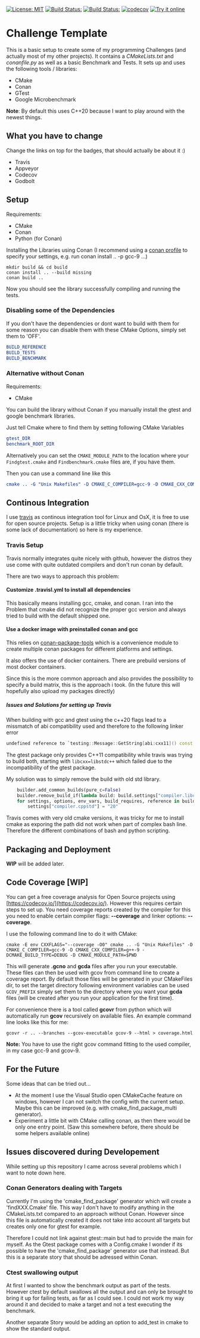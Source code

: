 [![License: MIT](https://img.shields.io/badge/License-MIT-blue.svg)](https://opensource.org/licenses/MIT)
<a href="https://travis-ci.com/DonRomanos/Challenge_Template">![Build Status:](https://travis-ci.com/DonRomanos/Challenge_Template.svg?label=linux/osx)</a>
<a href="https://ci.appveyor.com/project/DonRomanos/challenge-template" target="_blank">![Build Status:](https://ci.appveyor.com/api/projects/status/github/donromanos/challenge_template?svg=true&label=windows)</a>
[![codecov](https://codecov.io/gh/donromanos/Challenge_Template/branch/master/graph/badge.svg)](https://codecov.io/gh/donromanos/Challenge_Template/)
<a href="https://godbolt.org/z/ux8sUi">![Try it online](https://img.shields.io/badge/try%20it-online-blue.svg)</a>

# Challenge Template

This is a basic setup to create some of my programming Challenges (and actually most of my other projects). It contains a *CMakeLists.txt* and *conanfile.py* as well as a basic Benchmark and Tests. It sets up and uses the following tools / libraries:

* CMake
* Conan
* GTest
* Google Microbenchmark

**Note**: By default this uses C++20 because I want to play around with the newest things.

## What you have to change

Change the links on top for the badges, that should actually be about it :)

* Travis
* Appveyor
* Codecov
* Godbolt

## Setup

Requirements:

* CMake
* Conan
* Python (for Conan)

Installing the Libraries using Conan (I recommend using a [conan profile](https://docs.conan.io/en/latest/reference/profiles.html) to specify your settings, e.g. run conan install .. -p gcc-9 ...)

```shell
mkdir build && cd build
conan install .. --build missing
conan build ..
```

Now you should see the library successfully compiling and running the tests.

### Disabling some of the Dependencies

If you don't have the dependencies or dont want to build with them for some reason you can disable them with these CMake Options, simply set them to 'OFF'.

```cmake
BUILD_REFERENCE
BUILD_TESTS
BUILD_BENCHMARK
```

### Alternative without Conan

Requirements:

* CMake

You can build the library without Conan if you manually install the gtest and google benchmark libraries.

Just tell Cmake where to find them by setting following CMake Variables

```cmake
gtest_DIR
benchmark_ROOT_DIR
```

Alternatively you can set the `CMAKE_MODULE_PATH` to the location where your `Findgtest.cmake` and `Findbenchmark.cmake` files are, if you have them.

Then you can use a command line like this

```cmake
cmake .. -G "Unix Makefiles" -D CMAKE_C_COMPILER=gcc-9 -D CMAKE_CXX_COMPILER=g++-9 -DCMAKE_BUILD_TYPE=DEBUG -D CMAKE_MODULE_PATH=$PWD
```

## Continous Integration

I use [travis](https://travis-ci.com/) as continous integration tool for Linux and OsX, it is free to use for open source projects. Setup is a little tricky when using conan (there is some lack of documentation) so here is my experience.

### Travis Setup

Travis normally integrates quite nicely with github, however the distros they use come with quite outdated compilers and don't run conan by default.

There are two ways to approach this problem:

#### Customize .travisl.yml to install all dependencies

This basically means installing gcc, cmake, and conan. I ran into the Problem that cmake did not recognize the proper gcc version and always tried to build with the default shipped one.

#### Use a docker image with preinstalled conan and gcc

This relies on [conan-package-tools](https://github.com/conan-io/conan-package-tools) which is a convenience module to create multiple conan packages for different platforms and settings.

It also offers the use of docker containers. There are prebuild versions of most docker containers.

Since this is the more common approach and also provides the possibility to specify a build matrix, this is the approach i took. (In the future this will hopefully also upload my packages directly)

##### Issues and Solutions for setting up Travis

When building with gcc and gtest using the c++20 flags lead to a missmatch of abi compatibility used and therefore to the following linker error

```cpp
undefined reference to `testing::Message::GetString[abi:cxx11]() const
```

The gtest package only provides C++11 compatibility while travis was trying to build both, starting with `libcxx=libstdc++` which failed due to the incompatibility of the gtest package.

My solution was to simply remove the build with old std library.

```python
    builder.add_common_builds(pure_c=False)
    builder.remove_build_if(lambda build: build.settings["compiler.libcxx"] == "libstdc++")
    for settings, options, env_vars, build_requires, reference in builder.items:
        settings["compiler.cppstd"] = "20"
```

Travis comes with very old cmake versions, it was tricky for me to install cmake as exporing the path did not work when part of complex bash line. Therefore the different combinations of bash and python scripting.

## Packaging and Deployment

**WIP** will be added later.

## Code Coverage [WIP]

You can get a free coverage analysis for Open Source projects using [https://codecov.io/](https://codecov.io/). However this requires certain steps to set up. You need coverage reports created by the compiler for this you need to enable certain compiler flags: **--coverage** and linker options: **--coverage**.

I use the following command line to do it with CMake:

```shell
cmake -E env CXXFLAGS="--coverage -O0" cmake .. -G "Unix Makefiles" -D CMAKE_C_COMPILER=gcc-9 -D CMAKE_CXX_COMPILER=g++-9 -DCMAKE_BUILD_TYPE=DEBUG -D CMAKE_MODULE_PATH=$PWD
```

This will generate **.gcno** and **gcda** files after you run your executable. These files can then be used with gcov from command line to create a coverage report. By default those files will be generated in your CMakeFiles dir, to set the target directory following environment variables can be used `GCOV_PREFIX` simply set them to the directory where you want your **gcda** files (will be created after you run your application for the first time).

For convenience there is a tool called **gcovr** from python which will automatically run **gcov** recursively on available files. An example command line looks like this for me:

```shell
gcovr -r .. --branches --gcov-executable gcov-9 --html > coverage.html
```

**Note:**  You have to use the right gcov command fitting to the used compiler, in my case gcc-9 and gcov-9.

## For the Future

Some ideas that can be tried out...

* At the moment I use the Visual Studio open CMakeCache feature on windows, however I can not switch the config with the current setup. Maybe this can be improved (e.g. with cmake_find_package_multi generator).
* Experiment a little bit with CMake calling conan, as then there would be only one entry point. (Saw this somewhere before, there should be some helpers available online)

## Issues discovered during Developement

While setting up this repository I came across several problems which I want to note down here.

### Conan Generators dealing with Targets

Currently I'm using the 'cmake_find_package' generator which will create a 'findXXX.Cmake' file. This way I don't have to modify anything in the CMakeLists.txt compared to an approach without Conan. However since this file is automatically created it does not take into account all targets but creates only one for gtest for example.

Therefore I could not link against gtest::main but had to provide the main for myself. As the Gtest package comes with a Config.cmake I wonder if its possible to have the 'cmake_find_package' generator use that instead. But this is a separate story that should be adressed within Conan.

### Ctest swallowing output

At first I wanted to show the benchmark output as part of the tests. However ctest by default swallows all the output and can only be brought to bring it up for failing tests, as far as I could see. I could not work my way around it and decided to make a target and not a test executing the benchmark.

Another separate Story would be adding an option to add_test in cmake to show the standard output.
